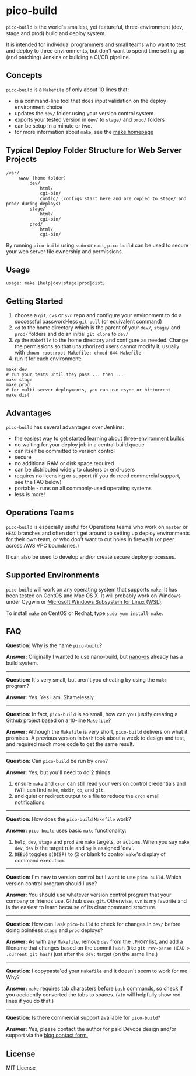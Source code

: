 # pico-build
``pico-build`` is the world's smallest, yet featureful, three-environment (dev, stage and prod) build and deploy system.

It is intended for individual programmers and small teams who want to test and deploy to three environments, but don't want to spend time setting up (and patching) Jenkins or building a CI/CD pipeline.

## Concepts

``pico-build`` is a ``Makefile`` of only about 10 lines that:

- is a command-line tool that does input validation on the deploy environment choice
- updates the `dev/` folder using your version control system.
- exports your tested version in `dev/` to `stage/` and `prod/` folders
- can be setup in a minute or two.
- for more information about ``make``, see the [make homepage](https://www.gnu.org/software/make/)

## Typical Deploy Folder Structure for Web Server Projects

```
/var/
     www/ (home folder)
         dev/
             html/
             cgi-bin/
             config/ (configs start here and are copied to stage/ and prod/ during deploys)
         stage/
             html/
             cgi-bin/
         prod/
             html/
             cgi-bin/
```

By running ``pico-build`` using ``sudo`` or ``root``, ``pico-build`` can be used to secure your web server file ownership and permissions.

## Usage

```
usage: make [help|dev|stage|prod|dist]
```

## Getting Started

1. choose a ``git``, ``cvs`` or ``svn`` repo and configure your environment to do a successful password-less `git pull` (or equivalent command)
2. ``cd`` to the home directory which is the parent of your `dev/`, `stage/` and `prod/` folders and do an initial `git clone` to ``dev/``
3. ``cp`` the ``Makefile`` to the home directory and configure as needed. Change the permissions so that unauthorized users cannot modify it, usually with `chown root:root Makefile; chmod 644 Makefile`
4. run it for each environment:
```
make dev
# run your tests until they pass ... then ...
make stage
make prod
# for multi-server deployments, you can use rsync or bittorrent
make dist
```

## Advantages

``pico-build`` has several advantages over Jenkins:

- the easiest way to get started learning about three-environment builds
- no waiting for your deploy job in a central build queue
- can itself be committed to version control
- secure
- no additional RAM or disk space required
- can be distributed widely to clusters or end-users
- requires no licensing or support (if you do need commercial support, see the FAQ below)
- portable - runs on all commonly-used operating systems
- less is more!

## Operations Teams

``pico-build`` is especially useful for Operations teams who work on ``master`` or ``HEAD`` branches and often don't get around to setting up deploy environments for their own team, or who don't want to cut holes in firewalls (or peer across AWS VPC boundaries.)

It can also be used to develop and/or create secure deploy processes.

## Supported Environments

``pico-build`` will work on any operating system that supports ``make``. It has been tested on CentOS and Mac OS X. It will probably work on Windows under Cygwin or [Microsoft Windows Subsystem for Linux (WSL)](https://docs.microsoft.com/en-us/windows/wsl/install-win10).

To install ``make`` on CentOS or Redhat, type ``sudo yum install make``.

## FAQ

**Question:** Why is the name ``pico-build``?

**Answer:** Originally I wanted to use nano-build, but [nano-os](https://github.com/nanosoft-net/nano-os) already has a build system.

---

**Question:** It's very small, but aren't you cheating by using the ``make`` program?

**Answer:** Yes. Yes I am. Shamelessly.

---

**Question:** In fact, ``pico-build`` is so small, how can you justify creating a Github project based on a 10-line ``Makefile``?

**Answer:** Although the ``Makefile`` is very short, ``pico-build`` delivers on what it promises. A previous version in ``bash`` took about a week to design and test, and required much more code to get the same result.

---

**Question:** Can ``pico-build`` be run by ``cron``?

**Answer:** Yes, but you'll need to do 2 things:
1. ensure ``make`` and ``cron`` can still read your version control credentials and ``PATH`` can find ``make``, ``mkdir``, ``cp``, and ``git``.
2. and quiet or redirect output to a file to reduce the ``cron`` email notifications.

---

**Question:** How does the ``pico-build`` ``Makefile`` work?

**Answer:** ``pico-build`` uses basic ``make`` functionality:
1. ``help``, ``dev``, ``stage`` and ``prod`` are ``make`` targets, or actions. When you say `make dev`, ``dev`` is the target rule and ``$@`` is assigned 'dev'.
2. `DEBUG` toggles `$(DISP)` to @ or blank to control ``make``'s display of command execution.

---

**Question:** I'm new to version control but I want to use ``pico-build``. Which version control program should I use?

**Answer:** You should use whatever version control program that your company or friends use. Github uses ``git``. Otherwise, ``svn`` is my favorite and is the easiest to learn because of its clear command structure.

---

**Question:** How can I ask ``pico-build`` to check for changes in `dev/` before doing pointless ``stage`` and ``prod`` deploys?

**Answer:** As with any ``Makefile``, remove ``dev`` from the `.PHONY` list, and add a filename that changes based on the commit hash (like ``git rev-parse HEAD > .current_git_hash``) just after the `dev:` target (on the same line.)

---

**Question:** I copypasta'ed your ``Makefile`` and it doesn't seem to work for me. Why?

**Answer:** ``make`` requires tab characters before ``bash`` commands, so check if you accidently converted the tabs to spaces. (``vim`` will helpfully show red lines if you do that.)

---

**Question:** Is there commercial support available for ``pico-build``?

**Answer:** Yes, please contact the author for paid Devops design and/or support via the [blog contact form.](http://www.jebriggs.com/contact.html)

## License

MIT License

